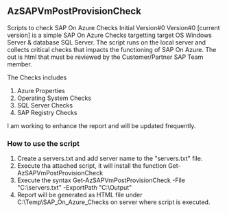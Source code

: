 ## AzSAPVmPostProvisionCheck
Scripts to check SAP On Azure Checks
Initial Version#0
Version#0 [current version] is a simple SAP On Azure Checks targetting target OS Windows Server & database SQL Server.
The script runs on the local server and collects critical checks that impacts the functioning of SAP On Azure.
The out is html that must be reviewed by the Customer/Partner SAP Team member.

The Checks includes
1. Azure Properties
2. Operating System Checks
3. SQL Server Checks
4. SAP Registry Checks

I am working to enhance the report and will be updated frequently.

### How to use the script
1. Create a servers.txt and add server name to the "servers.txt" file.
2. Execute tha attached script, it will install the function Get-AzSAPVmPostProvisionCheck
3. Execute the syntax 
Get-AzSAPVmPostProvisionCheck -File "C:\servers.txt" -ExportPath "C:\Output"
4. Report will be generated as HTML file under C:\Temp\SAP_On_Azure_Checks on server where script is executed.
